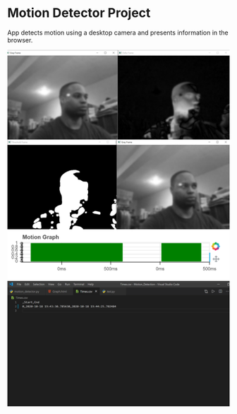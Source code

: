 <h1>Motion Detector Project</h1>
<p>App detects motion using a desktop camera and presents information in the browser.
</p>
<img src="Screenshot (61).png" alt="photo" style="float: left; margin-right: 10px;" />
<img src="Screenshot (66).png" alt="photo" style="float: left; margin-right: 10px;" />
<img src="Screenshot (45).png" alt="photo" style="float: left; margin-right: 10px;" />
<img src="Screenshot (33).png" alt="photo" style="float: left; margin-right: 10px;" />
